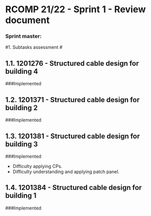 RCOMP 21/22 - Sprint 1 - Review document
===========================================
### Sprint master:  ###
#1. Subtasks assessment #

## 1.1. 1201276 - Structured cable design for building 4
###Implemented
## 1.2. 1201371 - Structured cable design for building 2
###Implemented
## 1.3. 1201381 - Structured cable design for building 3
###Implemented
- Difficulty applying CPs.
- Difficulty understanding and applying patch panel.
## 1.4. 1201384 - Structured cable design for building 1
###Implemented
